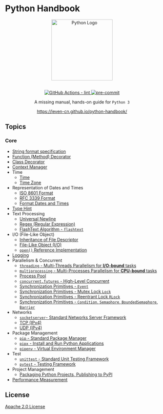 # Python Handbook

<section align="center">
  <img src="https://raw.githubusercontent.com/leven-cn/python-handbook/main/.python-logo.png"
    alt="Python Logo" width="200" height="200" title="Python Logo">
  <br><br>
  <p>
    <a href="https://github.com/leven-cn/python-handbook/actions/workflows/lint.yml">
      <img src="https://github.com/leven-cn/python-handbook/actions/workflows/lint.yml/badge.svg"
      alt="GitHub Actions - lint" style="max-width:100%;">
    </a>
    <a href="https://github.com/pre-commit/pre-commit">
      <img src="https://img.shields.io/badge/pre--commit-enabled-brightgreen?logo=pre-commit&logoColor=white"
      alt="pre-commit" style="max-width:100%;">
    </a>
  </p>
  <p>A missing manual, hands-on guide for <code>Python 3</code></p>
  <p><a href="https://leven-cn.github.io/python-handbook/">https://leven-cn.github.io/python-handbook/</a></p>
</section>

## Topics

<!-- markdownlint-disable line-length -->

### Core

- [String format specification](recipes/core/str_fmt_spec)
- [Function (Method) Decorator](recipes/core/function_decorator)
- [Class Decorator](recipes/core/class_decorator)
- [Context Manager](recipes/core/context_manager)
- Time
  - [Time](recipes/core/time)
  - [Time Zone](recipes/core/timezone)
- Representation of Dates and Times
  - [ISO 8601 Format](recipes/core/iso_8601_fmt)
  - [RFC 3339 Format](recipes/core/rfc_3339_fmt)
  - [Format Dates and Times](recipes/core/time_str_fmt)
- [Type Hint](recipes/core/type_hint)
- Text Processing
  - [Universal Newline](recipes/core/universal_newline)
  - [Regex (Regular Expression)](recipes/core/regex)
  - [FlashText Algorithm - `flashtext`](recipes/core/flashtext)
- I/O (File-Like Object)
  - [Inheritance of File Descriptor](recipes/core/fd_inheritable)
  - [File-Like Object (I/O)](recipes/core/file_object)
  - [`open()` Reference Implementation](recipes/core/open)
- [Logging](recipes/core/logging)
- Parallelism & Concurrent
  - [`threading` - Multi-Threads Parallelism for **I/O-bound** tasks](recipes/core/multi_threads)
  - [`multiprocessing` - Multi-Processes Parallelism for **CPU-bound** tasks](recipes/core/multi_processes)
  - [Process Pool](recipes/core/process_pool)
  - [`concurrent.futures` - High-Level Concurrent](recipes/core/concurrent)
  - [Synchronization Primitives - `Event`](recipes/core/synchronization_event)
  - [Synchronization Primitives - Mutex Lock `Lock`](recipes/core/synchronization_lock)
  - [Synchronization Primitives - Reentrant Lock `RLock`](recipes/core/synchronization_rlock)
  - [Synchronization Primitives - `Condition`, `Semaphore`, `BoundedSemaphore`, `Barrier`](recipes/core/synchronization)
- Networks
  - [`socketserver`- Standard Networks Server Framework](recipes/core/socketserver)
  - [TCP (IPv4)](recipes/core/tcp_ipv4)
  - [UDP (IPv4)](recipes/core/udp_ipv4)
- Package Management
  - [`pip` - Standard Package Manager](recipes/core/pip)
  - [`pipx` - Install and Run Python Applications](recipes/core/pipx)
  - [`pipenv` - Virtual Environment Manager](recipes/core/pipenv)
- Test
  - [`unittest` - Standard Unit Testing Framework](recipes/core/unittest)
  - [`pytest` - Testing Framework](recipes/core/pytest)
- Project Management
  - [Packaging Python Projects, Publishing to PyPI](recipes/package)
- [Performance Measurement](recipes/perf)

<!-- markdownlint-enable line-length -->

## License

[Apache 2.0 License](https://github.com/leven-cn/python-handbook/blob/main/LICENSE)
